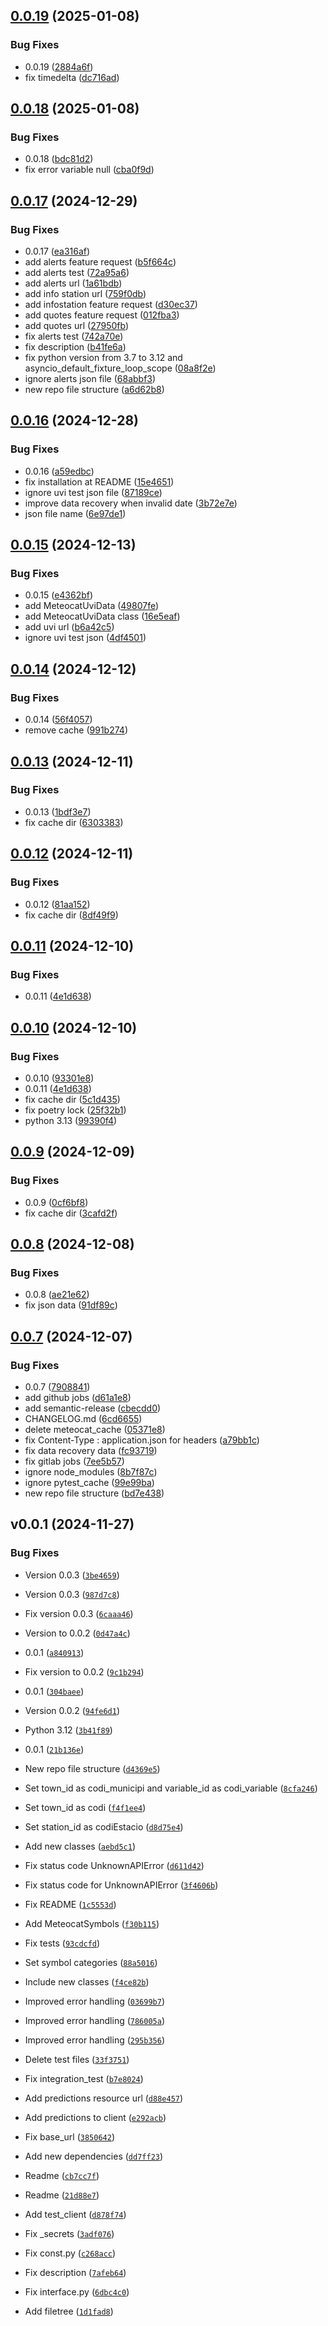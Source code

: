 ## [0.0.19](https://github.com/figorr/meteocatpy/compare/v0.0.18...v0.0.19) (2025-01-08)


### Bug Fixes

* 0.0.19 ([2884a6f](https://github.com/figorr/meteocatpy/commit/2884a6ff7216f412e5144ba8a89a300f6b0a42c2))
* fix timedelta ([dc716ad](https://github.com/figorr/meteocatpy/commit/dc716ad3843f1e138ccab6ac7e01d406e13cf4a5))

## [0.0.18](https://github.com/figorr/meteocatpy/compare/v0.0.17...v0.0.18) (2025-01-08)


### Bug Fixes

* 0.0.18 ([bdc81d2](https://github.com/figorr/meteocatpy/commit/bdc81d2c4ada74478e66d376962bd2e7b01fe39b))
* fix error variable null ([cba0f9d](https://github.com/figorr/meteocatpy/commit/cba0f9d80c1b2a6e6f3ab8660b7ae703bfe4c148))

## [0.0.17](https://github.com/figorr/meteocatpy/compare/v0.0.16...v0.0.17) (2024-12-29)


### Bug Fixes

* 0.0.17 ([ea316af](https://github.com/figorr/meteocatpy/commit/ea316aff268970420dce1c7337d8e7b45859f13c))
* add alerts feature request ([b5f664c](https://github.com/figorr/meteocatpy/commit/b5f664c2b305130bf55cd9a88ac2c007443e1f67))
* add alerts test ([72a95a6](https://github.com/figorr/meteocatpy/commit/72a95a66f39908831255c06a6361512c3efcaffb))
* add alerts url ([1a61bdb](https://github.com/figorr/meteocatpy/commit/1a61bdbe919c45239278d80471d003660ffb53e8))
* add info station url ([759f0db](https://github.com/figorr/meteocatpy/commit/759f0db95dcc00c8a99d269cdce1eadc7dfe4284))
* add infostation feature request ([d30ec37](https://github.com/figorr/meteocatpy/commit/d30ec3796e4be27a2601abdbb7c1c50ada8fa485))
* add quotes feature request ([012fba3](https://github.com/figorr/meteocatpy/commit/012fba30febd6ac76c46ac684ff2f5f25f520acd))
* add quotes url ([27950fb](https://github.com/figorr/meteocatpy/commit/27950fbf3eb488566e2f5955cb7b8a53a63a77ee))
* fix alerts test ([742a70e](https://github.com/figorr/meteocatpy/commit/742a70ed584dcc6febb66a3c1b9a3b85574ebd18))
* fix description ([b41fe6a](https://github.com/figorr/meteocatpy/commit/b41fe6a23385d5fe0e445ad8453bf94ae4cdd623))
* fix python version from 3.7 to 3.12 and asyncio_default_fixture_loop_scope ([08a8f2e](https://github.com/figorr/meteocatpy/commit/08a8f2ed5a6768f7aa01e2d9959372bc756e501c))
* ignore alerts json file ([68abbf3](https://github.com/figorr/meteocatpy/commit/68abbf3bb20d4fdfadaf55c8774dec29aa699bcd))
* new repo file structure ([a6d62b8](https://github.com/figorr/meteocatpy/commit/a6d62b8acca9cadaff96fc1631f71903e2925479))

## [0.0.16](https://github.com/figorr/meteocatpy/compare/v0.0.15...v0.0.16) (2024-12-28)


### Bug Fixes

* 0.0.16 ([a59edbc](https://github.com/figorr/meteocatpy/commit/a59edbcff6297346113b411405122b9fe6e9fe14))
* fix installation at README ([15e4651](https://github.com/figorr/meteocatpy/commit/15e46517254c0f9bdd82adf8038a17ae6e4339d5))
* ignore uvi test json file ([87189ce](https://github.com/figorr/meteocatpy/commit/87189cea76510a75fa41c015aa522075ba71d19f))
* improve data recovery when invalid date ([3b72e7e](https://github.com/figorr/meteocatpy/commit/3b72e7e1aeb34485e1226c56f2b6cce385b19f38))
* json file name ([6e97de1](https://github.com/figorr/meteocatpy/commit/6e97de1d585c17936b316eb1fcc1b5ac2b5275d9))

## [0.0.15](https://github.com/figorr/meteocatpy/compare/v0.0.14...v0.0.15) (2024-12-13)


### Bug Fixes

* 0.0.15 ([e4362bf](https://github.com/figorr/meteocatpy/commit/e4362bf9830c8eb5f9aa6fd803d06bf6bb64c2c8))
* add MeteocatUviData ([49807fe](https://github.com/figorr/meteocatpy/commit/49807fe195098db59a654d015942352cb3705b93))
* add MeteocatUviData class ([16e5eaf](https://github.com/figorr/meteocatpy/commit/16e5eaf7c918c673ab4648d1c3194144605d3249))
* add uvi url ([b6a42c5](https://github.com/figorr/meteocatpy/commit/b6a42c5f2bc405359c49c7c5f106d576f5c70d9e))
* ignore uvi test json ([4df4501](https://github.com/figorr/meteocatpy/commit/4df450166c4d01b67e096a754506d6d939ba09a5))

## [0.0.14](https://github.com/figorr/meteocatpy/compare/v0.0.13...v0.0.14) (2024-12-12)


### Bug Fixes

* 0.0.14 ([56f4057](https://github.com/figorr/meteocatpy/commit/56f40575bfa985df9210119162c3857c19df36ba))
* remove cache ([991b274](https://github.com/figorr/meteocatpy/commit/991b27493ad3db5e0d05d3824b3ec45592275af7))

## [0.0.13](https://github.com/figorr/meteocatpy/compare/v0.0.12...v0.0.13) (2024-12-11)


### Bug Fixes

* 0.0.13 ([1bdf3e7](https://github.com/figorr/meteocatpy/commit/1bdf3e7632156c0f033b483ac0ab5f159ed65be4))
* fix cache dir ([6303383](https://github.com/figorr/meteocatpy/commit/6303383e7cbf2efad27d288adf89c6ea58dbc9c4))

## [0.0.12](https://github.com/figorr/meteocatpy/compare/v0.0.11...v0.0.12) (2024-12-11)


### Bug Fixes

* 0.0.12 ([81aa152](https://github.com/figorr/meteocatpy/commit/81aa1528202661eb4854e37f9b1880f798d9457e))
* fix cache dir ([8df49f9](https://github.com/figorr/meteocatpy/commit/8df49f97fd8f6645dae9db9f53a94a44395447ff))

## [0.0.11](https://github.com/figorr/meteocatpy/compare/v0.0.9...v0.0.10) (2024-12-10)

### Bug Fixes

* 0.0.11 ([4e1d638](https://github.com/figorr/meteocatpy/commit/4e1d6387200fb6cde2d06c448c178b108bbb2b92))


## [0.0.10](https://github.com/figorr/meteocatpy/compare/v0.0.9...v0.0.10) (2024-12-10)


### Bug Fixes

* 0.0.10 ([93301e8](https://github.com/figorr/meteocatpy/commit/93301e82667ec85c79966da8a2b637c4d85e1b6a))
* 0.0.11 ([4e1d638](https://github.com/figorr/meteocatpy/commit/4e1d6387200fb6cde2d06c448c178b108bbb2b92))
* fix cache dir ([5c1d435](https://github.com/figorr/meteocatpy/commit/5c1d435f2310f3d0b33538f823efe64c0f3797b4))
* fix poetry lock ([25f32b1](https://github.com/figorr/meteocatpy/commit/25f32b1cd078ee60ab877d99fe444ccfce116f42))
* python 3.13 ([99390f4](https://github.com/figorr/meteocatpy/commit/99390f4745c803b9623255b39c29edf61dacfcf9))

## [0.0.9](https://github.com/figorr/meteocatpy/compare/v0.0.8...v0.0.9) (2024-12-09)


### Bug Fixes

* 0.0.9 ([0cf6bf8](https://github.com/figorr/meteocatpy/commit/0cf6bf888c572c3477a1385a06a753fc0096fc95))
* fix cache dir ([3cafd2f](https://github.com/figorr/meteocatpy/commit/3cafd2fb0ec2fcdf9d94cf3adb3fcb264aabeb9e))

## [0.0.8](https://github.com/figorr/meteocatpy/compare/v0.0.7...v0.0.8) (2024-12-08)


### Bug Fixes

* 0.0.8 ([ae21e62](https://github.com/figorr/meteocatpy/commit/ae21e62c88b1ea20b94d5feb6eb8f5dfa07de509))
* fix json data ([91df89c](https://github.com/figorr/meteocatpy/commit/91df89c9746588e20a2073770313de20fa8dd64b))

## [0.0.7](https://github.com/figorr/meteocatpy/compare/v0.0.6...v0.0.7) (2024-12-07)


### Bug Fixes

* 0.0.7 ([7908841](https://github.com/figorr/meteocatpy/commit/7908841eee0b00b563b6b6266f4a6b71bc503ef2))
* add github jobs ([d61a1e8](https://github.com/figorr/meteocatpy/commit/d61a1e846a5a34b505ca4520e68152bac21ace23))
* add semantic-release ([cbecdd0](https://github.com/figorr/meteocatpy/commit/cbecdd05eade74445d5458100c3c42f2eaff4506))
* CHANGELOG.md ([6cd6655](https://github.com/figorr/meteocatpy/commit/6cd665549663377ac4a73a20c6e5d4b8f6f859b9))
* delete meteocat_cache ([05371e8](https://github.com/figorr/meteocatpy/commit/05371e8aa53365d5bbc027d1658e154957e225fe))
* fix Content-Type : application.json for headers ([a79bb1c](https://github.com/figorr/meteocatpy/commit/a79bb1ced0a1f2def294b5964840ea938c469d57))
* fix data recovery data ([fc93719](https://github.com/figorr/meteocatpy/commit/fc93719d7d601810771bd89dcd8715686843f836))
* fix gitlab jobs ([7ee5b57](https://github.com/figorr/meteocatpy/commit/7ee5b5714e27b3f9031d5b9b81fe100e1064f0da))
* ignore node_modules ([8b7f87c](https://github.com/figorr/meteocatpy/commit/8b7f87c5bf6b08211925824fd02dd0fdbbfced9b))
* ignore pytest_cache ([99e99ba](https://github.com/figorr/meteocatpy/commit/99e99baf9a79529e63a0db47c76c7b150432f566))
* new repo file structure ([bd7e438](https://github.com/figorr/meteocatpy/commit/bd7e438040255ddbcc375fd67469704a83bf5dfe))

## v0.0.1 (2024-11-27)

### Bug Fixes

- Version 0.0.3
  ([`3be4659`](https://github.com/figorr/meteocatpy/commit/3be4659a5df47b942f3d24594dc1140eecb65388))

- Version 0.0.3
  ([`987d7c8`](https://github.com/figorr/meteocatpy/commit/987d7c89f770f11aa37267815b799dd90d6230be))

- Fix version 0.0.3
  ([`6caaa46`](https://github.com/figorr/meteocatpy/commit/6caaa460dbee29f10a8566e0925ceddb94e4167e))

- Version to 0.0.2
  ([`0d47a4c`](https://github.com/figorr/meteocatpy/commit/0d47a4c1d8f64d0f6b32a79b909cda79ef236825))

- 0.0.1
  ([`a840913`](https://github.com/figorr/meteocatpy/commit/a840913c7cab075bf7b242ecbf0c93c0471f27f1))

- Fix version to 0.0.2
  ([`9c1b294`](https://github.com/figorr/meteocatpy/commit/9c1b294faa060988ecf41fbebcb01345ec940dce))

- 0.0.1
  ([`304baee`](https://github.com/figorr/meteocatpy/commit/304baeef7d988b3d38a39a2064230ccf3e34e5b5))

- Version 0.0.2
  ([`94fe6d1`](https://github.com/figorr/meteocatpy/commit/94fe6d1c6637c69d38eaec6b86463e260d1faf7f))

- Python 3.12
  ([`3b41f89`](https://github.com/figorr/meteocatpy/commit/3b41f895150a335f9cce7df3932d162bd8a6ed2e))

- 0.0.1
  ([`21b136e`](https://github.com/figorr/meteocatpy/commit/21b136e53b20484ca451b8ae7ea346723e343cd0))

- New repo file structure
  ([`d4369e5`](https://github.com/figorr/meteocatpy/commit/d4369e5e3048fee4fb7edf445814f4e765178d4d))

- Set town_id as codi_municipi and variable_id as codi_variable
  ([`8cfa246`](https://github.com/figorr/meteocatpy/commit/8cfa2465a949bfd46c60d7a4d824bd41eb5af507))

- Set town_id as codi
  ([`f4f1ee4`](https://github.com/figorr/meteocatpy/commit/f4f1ee403d16620e57c02e66771aa6b3483b6a89))

- Set station_id as codiEstacio
  ([`d8d75e4`](https://github.com/figorr/meteocatpy/commit/d8d75e484c3c191e7db70a20db9ce27e2b7d182c))

- Add new classes
  ([`aebd5c1`](https://github.com/figorr/meteocatpy/commit/aebd5c1011a9ba53ddcf239fa6f6ab2c9fc052a4))

- Fix status code UnknownAPIError
  ([`d611d42`](https://github.com/figorr/meteocatpy/commit/d611d42ddc12ff792d53894ba0c8007a1a9678ab))

- Fix status code for UnknownAPIError
  ([`3f4606b`](https://github.com/figorr/meteocatpy/commit/3f4606b5ec023254cb73efb2d5cf306974533898))

- Fix README
  ([`1c5553d`](https://github.com/figorr/meteocatpy/commit/1c5553d9b430563cb35f2d53fd51b4be00bf25aa))

- Add MeteocatSymbols
  ([`f30b115`](https://github.com/figorr/meteocatpy/commit/f30b1150d0bc78908287a1ef72827590a089f003))

- Fix tests
  ([`93cdcfd`](https://github.com/figorr/meteocatpy/commit/93cdcfd753d4ab7770ae85ad7c4e035802b8e9d2))

- Set symbol categories
  ([`88a5016`](https://github.com/figorr/meteocatpy/commit/88a5016935d6103183672a79bf0423e0893cefa1))

- Include new classes
  ([`f4ce82b`](https://github.com/figorr/meteocatpy/commit/f4ce82bffef80a884e02962548d6f5da7466e3b1))

- Improved error handling
  ([`03699b7`](https://github.com/figorr/meteocatpy/commit/03699b74791db3bb695d9613a215aee3da6a9929))

- Improved error handling
  ([`786005a`](https://github.com/figorr/meteocatpy/commit/786005a43435cb2217575dd1e528ff4f5a403e35))

- Improved error handling
  ([`295b356`](https://github.com/figorr/meteocatpy/commit/295b3560864e4420008aa80cbc01c96e1fbb67f8))

- Delete test files
  ([`33f3751`](https://github.com/figorr/meteocatpy/commit/33f3751e645bda30a70475efe5404f6f4ad0f96f))

- Fix integration_test
  ([`b7e8024`](https://github.com/figorr/meteocatpy/commit/b7e8024760401537d9ad28e026d4948383d9db3e))

- Add predictions resource url
  ([`d88e457`](https://github.com/figorr/meteocatpy/commit/d88e45777671c5726859c4b817a5ea02a7462ae4))

- Add predictions to client
  ([`e292acb`](https://github.com/figorr/meteocatpy/commit/e292acb3aa68415f3dd06d8ed2030fe2b18b9cb4))

- Fix base_url
  ([`3850642`](https://github.com/figorr/meteocatpy/commit/3850642390eb85962e0ac2d13d6b72effd985f53))

- Add new dependencies
  ([`dd7ff23`](https://github.com/figorr/meteocatpy/commit/dd7ff23fc7131187dd2c82cd57c2e6bcabfcea42))

- Readme
  ([`cb7cc7f`](https://github.com/figorr/meteocatpy/commit/cb7cc7fa33a388dde7e13563bc060d8a8a7265cf))

- Readme
  ([`21d88e7`](https://github.com/figorr/meteocatpy/commit/21d88e77ea206905161f09223f2d6f265958e98d))

- Add test_client
  ([`d878f74`](https://github.com/figorr/meteocatpy/commit/d878f7403716254b49203dc8f4589177bcbabc56))

- Fix _secrets
  ([`3adf076`](https://github.com/figorr/meteocatpy/commit/3adf076060718b0445ab9ff606e396ce2974433a))

- Fix const.py
  ([`c268acc`](https://github.com/figorr/meteocatpy/commit/c268acc417d8e8a550d2d74636e35e4268802dc6))

- Fix description
  ([`7afeb64`](https://github.com/figorr/meteocatpy/commit/7afeb643c5c8d906f4a497a9d177d264d25506dd))

- Fix interface.py
  ([`6dbc4c0`](https://github.com/figorr/meteocatpy/commit/6dbc4c0a1d644e58cb8c9b69b5ff812759ab25c0))

- Add filetree
  ([`1d1fad8`](https://github.com/figorr/meteocatpy/commit/1d1fad8ee1a50757396b6fd8ba8f8c77b243e1dd))

